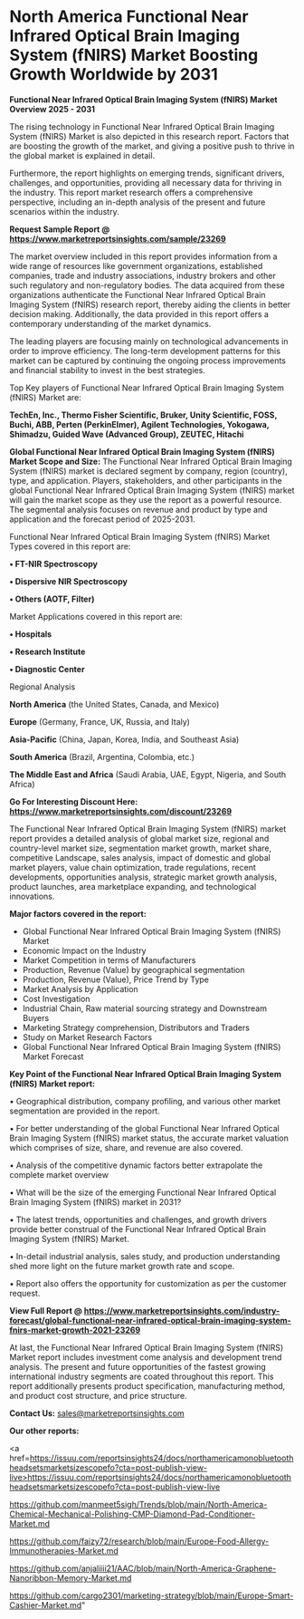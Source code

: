 # North America Functional Near Infrared Optical Brain Imaging System (fNIRS) Market Boosting Growth Worldwide by 2031

<Strong> Functional Near Infrared Optical Brain Imaging System (fNIRS) Market Overview 2025 - 2031</strong>

The rising technology in Functional Near Infrared Optical Brain Imaging System (fNIRS) Market is also depicted in this research report. Factors that are boosting the growth of the market, and giving a positive push to thrive in the global market is explained in detail.

Furthermore, the report highlights on emerging trends, significant drivers, challenges, and opportunities, providing all necessary data for thriving in the industry. This report market research offers a comprehensive perspective, including an in-depth analysis of the present and future scenarios within the industry.

<strong>Request Sample Report @ <a href=https://www.marketreportsinsights.com/sample/23269>https://www.marketreportsinsights.com/sample/23269</a></strong>

The market overview included in this report provides information from a wide range of resources like government organizations, established companies, trade and industry associations, industry brokers and other such regulatory and non-regulatory bodies. The data acquired from these organizations authenticate the Functional Near Infrared Optical Brain Imaging System (fNIRS) research report, thereby aiding the clients in better decision making. Additionally, the data provided in this report offers a contemporary understanding of the market dynamics.

The leading players are focusing mainly on technological advancements in order to improve efficiency. The long-term development patterns for this market can be captured by continuing the ongoing process improvements and financial stability to invest in the best strategies.

Top Key players of Functional Near Infrared Optical Brain Imaging System (fNIRS) Market are:

<strong>TechEn, Inc., Thermo Fisher Scientific, Bruker, Unity Scientific, FOSS, Buchi, ABB, Perten (PerkinElmer), Agilent Technologies, Yokogawa, Shimadzu, Guided Wave (Advanced Group), ZEUTEC, Hitachi</strong>

<strong><b>Global Functional Near Infrared Optical Brain Imaging System (fNIRS) Market Scope and Size:</b></strong>
The Functional Near Infrared Optical Brain Imaging System (fNIRS) market is declared segment by company, region (country), type, and application. Players, stakeholders, and other participants in the global Functional Near Infrared Optical Brain Imaging System (fNIRS) market will gain the market scope as they use the report as a powerful resource. The segmental analysis focuses on revenue and product by type and application and the forecast period of 2025-2031.

Functional Near Infrared Optical Brain Imaging System (fNIRS) Market Types covered in this report are:

<strong>• FT-NIR Spectroscopy

• Dispersive NIR Spectroscopy

• Others (AOTF, Filter)</strong>

Market Applications covered in this report are:

<strong>• Hospitals

• Research Institute

• Diagnostic Center</strong> 

Regional Analysis

<strong>North America</strong> (the United States, Canada, and Mexico)

<strong>Europe</strong> (Germany, France, UK, Russia, and Italy)

<strong>Asia-Pacific</strong> (China, Japan, Korea, India, and Southeast Asia)

<strong>South America</strong> (Brazil, Argentina, Colombia, etc.)

<strong>The Middle East and Africa</strong> (Saudi Arabia, UAE, Egypt, Nigeria, and South Africa)

<strong>Go For Interesting Discount Here: <a href=https://www.marketreportsinsights.com/discount/23269>https://www.marketreportsinsights.com/discount/23269</a></strong>

The Functional Near Infrared Optical Brain Imaging System (fNIRS) market report provides a detailed analysis of global market size, regional and country-level market size, segmentation market growth, market share, competitive Landscape, sales analysis, impact of domestic and global market players, value chain optimization, trade regulations, recent developments, opportunities analysis, strategic market growth analysis, product launches, area marketplace expanding, and technological innovations.

<strong><b>Major factors covered in the report:</b></strong>
<ul>
  <li>Global Functional Near Infrared Optical Brain Imaging System (fNIRS) Market </li>
  <li>Economic Impact on the Industry</li>
  <li>Market Competition in terms of Manufacturers</li>
  <li>Production, Revenue (Value) by geographical segmentation</li>
  <li>Production, Revenue (Value), Price Trend by Type</li>
  <li>Market Analysis by Application</li>
  <li>Cost Investigation</li>
  <li>Industrial Chain, Raw material sourcing strategy and Downstream Buyers</li>
  <li>Marketing Strategy comprehension, Distributors and Traders</li>
  <li>Study on Market Research Factors</li>
  <li>Global Functional Near Infrared Optical Brain Imaging System (fNIRS) Market Forecast</li>
</ul>

<strong><b>Key Point of the Functional Near Infrared Optical Brain Imaging System (fNIRS) Market report:</b></strong>

• Geographical distribution, company profiling, and various other market segmentation are provided in the report.

• For better understanding of the global Functional Near Infrared Optical Brain Imaging System (fNIRS) market status, the accurate market valuation which comprises of size, share, and revenue are also covered.

• Analysis of the competitive dynamic factors better extrapolate the complete market overview

• What will be the size of the emerging Functional Near Infrared Optical Brain Imaging System (fNIRS) market in 2031?

• The latest trends, opportunities and challenges, and growth drivers provide better construal of the Functional Near Infrared Optical Brain Imaging System (fNIRS) Market.

• In-detail industrial analysis, sales study, and production understanding shed more light on the future market growth rate and scope.

• Report also offers the opportunity for customization as per the customer request.

<strong><b>View Full Report @ <a href=https://www.marketreportsinsights.com/industry-forecast/global-functional-near-infrared-optical-brain-imaging-system-fnirs-market-growth-2021-23269>https://www.marketreportsinsights.com/industry-forecast/global-functional-near-infrared-optical-brain-imaging-system-fnirs-market-growth-2021-23269</a></b></strong>


At last, the Functional Near Infrared Optical Brain Imaging System (fNIRS) Market report includes investment come analysis and development trend analysis. The present and future opportunities of the fastest growing international industry segments are coated throughout this report. This report additionally presents product specification, manufacturing method, and product cost structure, and price structure.

<strong>Contact Us:</strong>
sales@marketreportsinsights.com

<strong>Our other reports:</strong>

<a href=https://issuu.com/reportsinsights24/docs/northamericamonobluetoothheadsetsmarketsizescopefo?cta=post-publish-view-live>https://issuu.com/reportsinsights24/docs/northamericamonobluetoothheadsetsmarketsizescopefo?cta=post-publish-view-live</a>

<a href=https://github.com/manmeet5sigh/Trends/blob/main/North-America-Chemical-Mechanical-Polishing-CMP-Diamond-Pad-Conditioner-Market.md>https://github.com/manmeet5sigh/Trends/blob/main/North-America-Chemical-Mechanical-Polishing-CMP-Diamond-Pad-Conditioner-Market.md</a>

<a href=https://github.com/faizy72/research/blob/main/Europe-Food-Allergy-Immunotherapies-Market.md>https://github.com/faizy72/research/blob/main/Europe-Food-Allergy-Immunotherapies-Market.md</a>

<a href=https://github.com/anjaliiii21/AAC/blob/main/North-America-Graphene-Nanoribbon-Memory-Market.md>https://github.com/anjaliiii21/AAC/blob/main/North-America-Graphene-Nanoribbon-Memory-Market.md</a>

<a href=https://github.com/cargo2301/marketing-strategy/blob/main/Europe-Smart-Cashier-Market.md>https://github.com/cargo2301/marketing-strategy/blob/main/Europe-Smart-Cashier-Market.md</a>"
